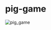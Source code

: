 # pig-game
![pig_game](https://github.com/manasa8910/pig-game/assets/67619299/c9ce218c-045c-4ef6-8eed-8b958756c895)

